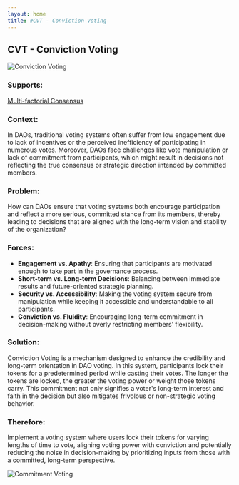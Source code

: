 ```yaml
---
layout: home
title: #CVT - Conviction Voting
---
```


## CVT - Conviction Voting

![Conviction Voting](./output/illustration/conviction_voting_illustration_v3.png)

### Supports:

[Multi-factorial Consensus](./multi_factorial_consensus.html)

### Context:

In DAOs, traditional voting systems often suffer from low engagement due to lack of incentives or the perceived inefficiency of participating in numerous votes. Moreover, DAOs face challenges like vote manipulation or lack of commitment from participants, which might result in decisions not reflecting the true consensus or strategic direction intended by committed members.

### Problem:

How can DAOs ensure that voting systems both encourage participation and reflect a more serious, committed stance from its members, thereby leading to decisions that are aligned with the long-term vision and stability of the organization?

### Forces:

- **Engagement vs. Apathy**: Ensuring that participants are motivated enough to take part in the governance process.
- **Short-term vs. Long-term Decisions**: Balancing between immediate results and future-oriented strategic planning.
- **Security vs. Accessibility**: Making the voting system secure from manipulation while keeping it accessible and understandable to all participants.
- **Conviction vs. Fluidity**: Encouraging long-term commitment in decision-making without overly restricting members’ flexibility.

### Solution:

Conviction Voting is a mechanism designed to enhance the credibility and long-term orientation in DAO voting. In this system, participants lock their tokens for a predetermined period while casting their votes. The longer the tokens are locked, the greater the voting power or weight those tokens carry. This commitment not only signifies a voter's long-term interest and faith in the decision but also mitigates frivolous or non-strategic voting behavior.

### Therefore:

Implement a voting system where users lock their tokens for varying lengths of time to vote, aligning voting power with conviction and potentially reducing the noise in decision-making by prioritizing inputs from those with a committed, long-term perspective.


![Commitment Voting](./output/commitment_voting_specific_graph_v3.png)